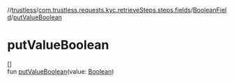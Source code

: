 //[trustless](../../../index.md)/[com.trustless.requests.kyc.retrieveSteps.steps.fields](../index.md)/[BooleanField](index.md)/[putValueBoolean](put-value-boolean.md)

# putValueBoolean

[]\
fun [putValueBoolean](put-value-boolean.md)(value: [Boolean](https://kotlinlang.org/api/latest/jvm/stdlib/kotlin/-boolean/index.html))
